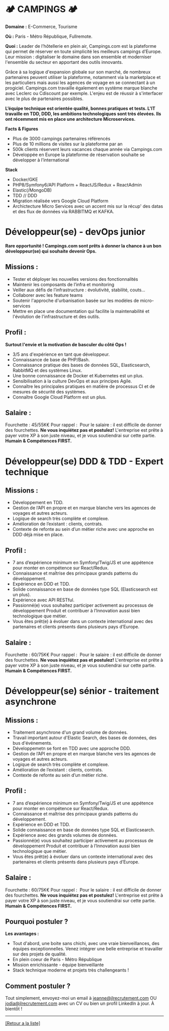 # 🏕️ CAMPINGS 🏕️

**Domaine :** E-Commerce, Tourisme

**Où :** Paris - Métro République, Fullremote.

**Quoi :** Leader de l’hôtellerie en plein air, Campings.com est la plateforme qui permet de réserver en toute simplicité les meilleurs campings d’Europe.
Leur mission : digitaliser le domaine dans son ensemble  et moderniser l'ensemble du secteur en apportant des outils innovants. 

Grâce à sa logique d'expansion globale sur son marché, de nombreux partenaires peuvent utiliser la plateforme, notamment via la marketplace et les particuliers mais aussi les agences de voyage en se connectant à un progiciel. Campings.com travaille également en système marque blanche avec Leclerc ou Cdiscount par exemple. L'enjeu est de réussir à s'interfacer avec le plus de partenaires possibles.

**L’équipe technique est orientée qualité, bonnes pratiques et tests. L'IT travaille en TDD, DDD, les ambitions technologiques sont très élevées. Ils ont récemment mis en place une architecture Microservices.** 

**Facts & Figures**

* Plus de 3000 campings partenaires référencés 
* Plus de 10 millions de visites sur la plateforme par an
* 500k clients réservent leurs vacances chaque année via Campings.com 
* Développée en Europe la plateforme de réservation souhaite se développer à l’international 

**Stack**

* Docker/GKE
* PHP8/Symfony6/API Platform + ReactJS/Redux + ReactAdmin
* Elastic(/MongoDB)
* TDD // DDD
* Migration réalisée vers Google Cloud Platform
* Archictecture Micro Services avec un accent mis sur la récup' des datas et des flux de données via RABBITMQ et KAFKA.


# Développeur(se) - devOps junior

**Rare opportunité ! Campings.com sont prêts à donner la chance à un bon développeur(se) qui souhaite devenir Ops.**

## Missions :

* Tester et déployer les nouvelles versions des fonctionnalités 
* Maintenir les composants de l’infra et monitoring 
* Veiller aux défis de l’infrastructure : évolutivité, stabilité, couts… 
* Collaborer avec les feature teams
* Soutenir l'approche d'urbanisation basée sur les modèles de micro-services
* Mettre en place une documentation qui facilite la maintenabilité et l'évolution de l'infrastructure et des outils.

## Profil :

**Surtout l'envie et la motivation de basculer du côté Ops !** 
* 3/5 ans d'expérience en tant que développeur.
* Connaissance de base de PHP/Bash.
* Connaissance pratique des bases de données SQL, Elasticsearch, RabbitMQ et des systèmes Linux.
* Une bonne connaissance de Docker et Kubernetes est un plus.
* Sensibilisation à la culture DevOps et aux principes Agile.
* Connaître les principales pratiques en matière de processus CI et de mesures de sécurité des systèmes.
* Connaître Google Cloud Platform est un plus.

## Salaire :

Fourchette : 45/55K€
Pour rappel :  Pour le salaire : il est difficile de donner des fourchettes. **Ne vous inquiétez pas et postulez!** L'entreprise est prête à payer votre XP à son juste niveau, et je vous soutiendrai sur cette partie. **Humain & Compétences FIRST.**


# Développeur(se) DDD & TDD - Expert technique

## Missions :

* Développement en TDD.
* Gestion de l’API en propre et en marque blanche vers les agences de voyages et autres acteurs.
* Logique de search très complète et complexe.
* Amélioration de l’existant : clients, contrats.
* Contexte de refonte au sein d’un métier riche avec une approche en DDD déjà mise en place.

## Profil :

* 7 ans d’expérience minimum en Symfony/Twig/JS et une appétence pour monter en compétence sur React/Redux.
* Connaissance et maîtrise des principaux grands patterns du développement.
* Expérience en DDD et TDD.
* Solide connaissance en base de données type SQL (Elasticsearch est un plus).
* Expérience avec API RESTful.
* Passionné(e) vous souhaitez participer activement au processus de développement Produit et contribuer à l’Innovation aussi bien technologique que métier.
* Vous êtes prêt(e) à évoluer dans un contexte international avec des partenaires et clients présents dans plusieurs pays d’Europe.

## Salaire :

Fourchette : 60/75K€
Pour rappel :  Pour le salaire : il est difficile de donner des fourchettes. **Ne vous inquiétez pas et postulez!** L'entreprise est prête à payer votre XP à son juste niveau, et je vous soutiendrai sur cette partie. **Humain & Compétences FIRST.**


# Développeur(se) sénior - traitement asynchrone

## Missions :

* Traitement asynchrone d'un grand volume de données. 
* Travail important autour d'Elastic Search, des bases de données, des bus d'événements.
* Développemetn se font en TDD avec une approche DDD.
* Gestion de l’API en propre et en marque blanche vers les agences de voyages et autres acteurs.
* Logique de search très complète et complexe.
* Amélioration de l’existant : clients, contrats.
* Contexte de refonte au sein d’un métier riche.

## Profil :

* 7 ans d’expérience minimum en Symfony/Twig/JS et une appétence pour monter en compétence sur React/Redux.
* Connaissance et maîtrise des principaux grands patterns du développement.
* Expérience en DDD et TDD.
* Solide connaissance en base de données type SQL et Elasticsearch.
* Expérience avec des grands volumes de données.
* Passionné(e) vous souhaitez participer activement au processus de développement Produit et contribuer à l’Innovation aussi bien technologique que métier.
* Vous êtes prêt(e) à évoluer dans un contexte international avec des partenaires et clients présents dans plusieurs pays d’Europe.

## Salaire :

Fourchette : 60/75K€
Pour rappel :  Pour le salaire : il est difficile de donner des fourchettes. **Ne vous inquiétez pas et postulez!** L'entreprise est prête à payer votre XP à son juste niveau, et je vous soutiendrai sur cette partie. **Humain & Compétences FIRST.**

## Pourquoi postuler ?

**Les avantages :**
* Tout d'abord, une boite sans chichi, avec une vraie bienveillances, des équipes exceptionnelles. Venez intégrer une belle entreprise et travailler sur des projets de qualité.
* En plein coeur de Paris - Métro République 
* Mission enrichissante - équipe bienveillante 
* Stack technique moderne et projets très challengeants ! 

## Comment postuler ?

Tout simplement, envoyez-moi un email à jeanne@jlrecrutement.com OU jodia@jlrecrutement.com avec un CV ou bien un profil LinkedIn à jour. À bientôt !


----
<a href="https://github.com/jlondiche/job-board-php/blob/master/README.md">[Retour a la liste]</a>

